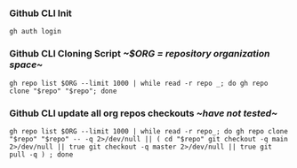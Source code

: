 ### Github CLI Init

`gh auth login`

### Github CLI Cloning Script _**~$ORG = repository organization space~**_

`gh repo list $ORG --limit 1000 | while read -r repo _; do gh repo clone "$repo" "$repo"; done`

### Github CLI update all org repos checkouts *~have not tested~*

`gh repo list $ORG --limit 1000 | while read -r repo_; do gh repo clone "$repo" "$repo" -- -q 2>/dev/null || ( cd "$repo" git checkout -q main 2>/dev/null || true git checkout -q master 2>/dev/null || true git pull -q ) ; done`